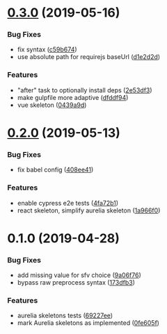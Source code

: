 # [0.3.0](https://github.com/dumberjs/new/compare/v0.2.0...v0.3.0) (2019-05-16)


### Bug Fixes

* fix syntax ([c59b674](https://github.com/dumberjs/new/commit/c59b674))
* use absolute path for requirejs baseUrl ([d1e2d2d](https://github.com/dumberjs/new/commit/d1e2d2d))


### Features

* "after" task to optionally install deps ([2e53df3](https://github.com/dumberjs/new/commit/2e53df3))
* make gulpfile more adaptive ([dfddf94](https://github.com/dumberjs/new/commit/dfddf94))
* vue skeleton ([0439a9d](https://github.com/dumberjs/new/commit/0439a9d))



# [0.2.0](https://github.com/dumberjs/new/compare/v0.1.0...v0.2.0) (2019-05-13)


### Bug Fixes

* fix babel config ([408ee41](https://github.com/dumberjs/new/commit/408ee41))


### Features

* enable cypress e2e tests ([4fa72b1](https://github.com/dumberjs/new/commit/4fa72b1))
* react skeleton, simplify aurelia skeleton ([1a966f0](https://github.com/dumberjs/new/commit/1a966f0))



# 0.1.0 (2019-04-28)


### Bug Fixes

* add missing value for sfv choice ([9a06f76](https://github.com/dumberjs/new/commit/9a06f76))
* bypass raw preprocess syntax ([173dfb3](https://github.com/dumberjs/new/commit/173dfb3))


### Features

* aurelia skeletons tests ([69227ee](https://github.com/dumberjs/new/commit/69227ee))
* mark Aurelia skeletons as implemented ([0fe605f](https://github.com/dumberjs/new/commit/0fe605f))




